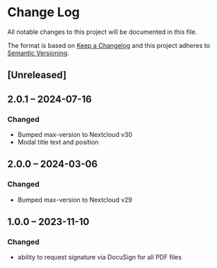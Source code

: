 # Change Log
All notable changes to this project will be documented in this file.

The format is based on [Keep a Changelog](http://keepachangelog.com/)
and this project adheres to [Semantic Versioning](http://semver.org/).

## [Unreleased]

## 2.0.1 – 2024-07-16

### Changed

* Bumped max-version to Nextcloud v30
* Modal title text and position

## 2.0.0 – 2024-03-06

### Changed

* Bumped max-version to Nextcloud v29

## 1.0.0 – 2023-11-10

### Changed

* ability to request signature via DocuSign for all PDF files
